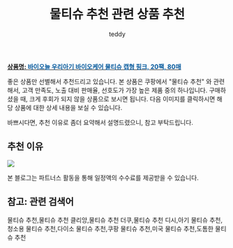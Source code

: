 ﻿---
layout: post
title:  "물티슈 추천 관련 상품 추천"
author: teddy
categories: [ 가구/인테리어 ]
tags: [물티슈 추천,물티슈 추천 클리앙,물티슈 추천 더쿠,물티슈 추천 디시,아기 물티슈 추천,청소용 물티슈 추천,다이소 물티슈 추천,쿠팡 물티슈 추천,미국 물티슈 추천,도톰한 물티슈 추천]
image: https://static.coupangcdn.com/image/vendor_inventory/e820/6dd925f03dfa1da01b6cbd8180b861ab243bd8a3f8fbc023e308a0e265ec.jpg 
description: "쿠팡에서 물티슈 추천 관련 상품으로 가장 고객 선호도가 높은 제품 중 하나입니다."
---

<a href="https://link.coupang.com/re/AFFSDP?lptag=AF3256674&subid=&subparam=&pageKey=6426537475&itemId=14401360746&vendorItemId=83899034748&traceid=V0-153-0000000000000000&clickBeacon=frI9oGhr2jVTQnOKnH3AAl8WUWQ5w8tB1oJo05C28la8XooHWFD6K6ymC1z2L59B0fFvzwbwLcJ3mMJtHRdnDi%2FF0j0IBXIoOdofuI5lo7xzq01T3C4b2N8gmt0UvpDeSZ0pvHB4vpky7mxwX8StWZwHN4zbMDFjd1s44OshgcD3hLpwhBjNrSvAWR2EI1450AOpIzM9cdISLasrJsjdjzCfhd3lcoZonzYpqMS96W8eHZLCIhYd%2FL7woTLknUhf2q%2BGyvBjPU%2F7OfqX%2Fz0IOVUwSPFBDag7o0BhhHwNPoB3soUb0aEVOkqk%2FT0WZD2p38KIucdmfZ5Dt%2BMSF8wDWVB3LCsDK1pMhKw9ElO3wDCCRFx7LhijfQ7pURSfWhJ1wqjnThu4Z6UkKio36Bf4urqBoiSCWOzlrspqDK6xKEh4G5e%2Fgi0Za7%2BdAJoz2VzSAzflDENLywF74r9ulQXcqV%2BM3QFWKMkY52Sg%2BBWtz6jarT3IGJ5E9EXi9j08vVR7rsNA4IpSgM%2F%2FQMejWPs54Kk9DObm7SJZgHOpLCTMkhUlPijBsCV%2FGeRmW4J4wn8%2Fz5WLNx3HmwJxmKIIlB5NOlDGpwyIq1zbkpV3ABLPxZYVqAZPY10TY4QUVR4Ct4bPS1sBfEhQt1aTbdvzKL67ulTFAvxj5mW2561GtXROx8%2F9L4UsoAclEK9A2CSIMSkdY3MGwZY8NT3ZYLyj2s2gxS4yYZxXSNYJThgOaLHAb%2F6pVP8p%2BgfjNGqdk%2FqQES%2FDdx4VqjWkNlgb8VImrTrW%2F5P1vjPIfGRH9HrI46RU2CGXLL%2FIA8xYNSDUU2EBhnsGHC%2FHoqNtonNx9C4LDKhgTxdpy317Pv2o546YUpopwW4%3D&requestid=20221226201416608224745&token=31850C%7CCMG"><b>상품명: <font color='#01579B'>바이오늘 우리아기 바이오케어 물티슈 캡형 핑크, 20팩, 80매</font></b></a>

좋은 상품만 선별해서 추천드리고 있습니다.
본 상품은 쿠팡에서 "물티슈 추천" 와 관련해서, 고객 만족도, 노출 대비 판매율, 선호도가 가장 높은 제품 중의 하나입니다.
구매하셨을 때, 크게 후회가 되지 않을 상품으로 보시면 됩니다. 
다음 이미지를 클릭하시면 해당 상품에 대한 상세 내용을 보실 수 있습니다.

바쁘시다면, 추천 이유로 좀더 요약해서 설명드렸으니, 참고 부탁드립니다.

## 추천 이유 

<a href="https://link.coupang.com/re/AFFSDP?lptag=AF3256674&subid=&subparam=&pageKey=6426537475&itemId=14401360746&vendorItemId=83899034748&traceid=V0-153-0000000000000000&clickBeacon=frI9oGhr2jVTQnOKnH3AAl8WUWQ5w8tB1oJo05C28la8XooHWFD6K6ymC1z2L59B0fFvzwbwLcJ3mMJtHRdnDi%2FF0j0IBXIoOdofuI5lo7xzq01T3C4b2N8gmt0UvpDeSZ0pvHB4vpky7mxwX8StWZwHN4zbMDFjd1s44OshgcD3hLpwhBjNrSvAWR2EI1450AOpIzM9cdISLasrJsjdjzCfhd3lcoZonzYpqMS96W8eHZLCIhYd%2FL7woTLknUhf2q%2BGyvBjPU%2F7OfqX%2Fz0IOVUwSPFBDag7o0BhhHwNPoB3soUb0aEVOkqk%2FT0WZD2p38KIucdmfZ5Dt%2BMSF8wDWVB3LCsDK1pMhKw9ElO3wDCCRFx7LhijfQ7pURSfWhJ1wqjnThu4Z6UkKio36Bf4urqBoiSCWOzlrspqDK6xKEh4G5e%2Fgi0Za7%2BdAJoz2VzSAzflDENLywF74r9ulQXcqV%2BM3QFWKMkY52Sg%2BBWtz6jarT3IGJ5E9EXi9j08vVR7rsNA4IpSgM%2F%2FQMejWPs54Kk9DObm7SJZgHOpLCTMkhUlPijBsCV%2FGeRmW4J4wn8%2Fz5WLNx3HmwJxmKIIlB5NOlDGpwyIq1zbkpV3ABLPxZYVqAZPY10TY4QUVR4Ct4bPS1sBfEhQt1aTbdvzKL67ulTFAvxj5mW2561GtXROx8%2F9L4UsoAclEK9A2CSIMSkdY3MGwZY8NT3ZYLyj2s2gxS4yYZxXSNYJThgOaLHAb%2F6pVP8p%2BgfjNGqdk%2FqQES%2FDdx4VqjWkNlgb8VImrTrW%2F5P1vjPIfGRH9HrI46RU2CGXLL%2FIA8xYNSDUU2EBhnsGHC%2FHoqNtonNx9C4LDKhgTxdpy317Pv2o546YUpopwW4%3D&requestid=20221226201416608224745&token=31850C%7CCMG"><img src="https://thumbnail8.coupangcdn.com/thumbnails/remote/q89/image/vendor_inventory/421e/4e6ea8157bc3f329721c4300459fb42b96de777539b99b88ce48d61957e4.jpg"></a> 

본 블로그는 파트너스 활동을 통해 일정액의 수수료를 제공받을 수 있습니다.

## 참고: 관련 검색어    
물티슈 추천,물티슈 추천 클리앙,물티슈 추천 더쿠,물티슈 추천 디시,아기 물티슈 추천,청소용 물티슈 추천,다이소 물티슈 추천,쿠팡 물티슈 추천,미국 물티슈 추천,도톰한 물티슈 추천